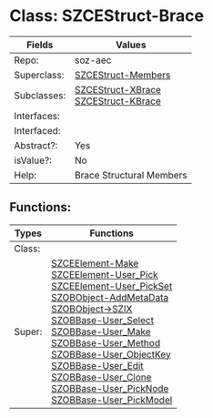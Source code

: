 
# Class:	SZCEStruct-Brace

| Fields | Values |
| --------- | --------- |
| Repo: | soz-aec |
| Superclass: | [SZCEStruct-Members](SZCEStruct-Members.html) |
| Subclasses: | [SZCEStruct-XBrace](SZCEStruct-XBrace.html) <br> [SZCEStruct-KBrace](SZCEStruct-KBrace.html) |
| Interfaces: |  |
| Interfaced: |  |
| Abstract?: | Yes |
| isValue?: | No |
| Help: | Brace Structural Members |


## Functions:

| Types | Functions |
| --------- | --------- |
| Class: |  |
| Super: | [SZCEElement-Make](SZCEElement.html) <br> [SZCEElement-User_Pick](SZCEElement.html) <br> [SZCEElement-User_PickSet](SZCEElement.html) <br> [SZOBObject-AddMetaData](SZOBObject.html) <br> [SZOBObject->SZIX](SZOBObject.html) <br> [SZOBBase-User_Select](SZOBBase.html) <br> [SZOBBase-User_Make](SZOBBase.html) <br> [SZOBBase-User_Method](SZOBBase.html) <br> [SZOBBase-User_ObjectKey](SZOBBase.html) <br> [SZOBBase-User_Edit](SZOBBase.html) <br> [SZOBBase-User_Clone](SZOBBase.html) <br> [SZOBBase-User_PickNode](SZOBBase.html) <br> [SZOBBase-User_PickModel](SZOBBase.html) |


